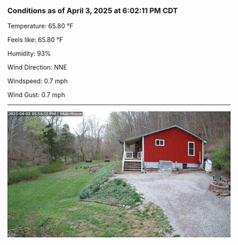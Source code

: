 ### Conditions as of April 3, 2025 at 6:02:11 PM CDT 

Temperature: 65.80 &deg;F

Feels like: 65.80 &deg;F

Humidity: 93%

Wind Direction: NNE

Windspeed: 0.7 mph

Wind Gust: 0.7 mph

---

<img src="./images/latest.jpeg"/>

